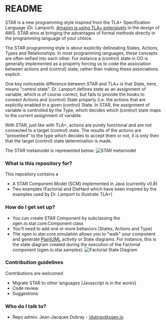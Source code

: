 # README #

STAR is a new programming style inspired from the TLA+ Specification Language (Dr. Lamport). [Amazon is using TLA+ extensively](http://delivery.acm.org/10.1145/2700000/2699417/p66-newcombe.pdf) in the design of AWS. STAR aims at bringing the advantages of formal methods directly in the programming language of your choice.

The STAR programming style is about explicitly delineating States, Actions, Types and Relationships. In most programming languages, these concepts are often reified into each other. For instance a (control) state in OO is generally implemented as a property forcing us to code the association between actions and (control) state, rather than making these associations explicit. 

One key noticeable difference between STAR and TLA+ is that State, here, means "control state". Dr. Lamport defines state as an assignment of variable, which is of course correct, but fails to provide the hooks to connect Actions and (control) State properly (i.e. the actions that are explicitly enabled in a given (control) State. In STAR, the assignment of variable is controlled by the Type, which decides which (control) state maps to the current assignment of variable. 

With STAR, just like with TLA+, actions are purely functional and are not connected to a target (control) state. The results of the actions are "presented" to the type which decides to accept them or not, it is only then that the target (control) state determination is made.  

The STAR metamodel is represented below:
![STAR metamodel](http://www.ebpml.org/blog2/media/blogs/CarnetsdeBord/metamodel.png "STAR Metamodel")

### What is this repository for? ###

This repository contains a 
* A STAR Component Model (SCM) implemented in Java (currently v0.8)
* Two examples (Factorial and DieHard which have been inspired by the examples used by Dr. Lamport to illustrate TLA+)

### How do I get set up? ###

* You can create STAR Component by subclassing the xgen.io.star.core.Component class
* You'll need to add one or more behaviors (States, Actions and Type)
* The xgen.io.star.core.simulation allows you to "walk" your component and generate [PlantUML](http://www.plantuml.com/plantuml/) activity or State diagrams. For instance, this is the state diagram created during the execution of the Factorial component (xgen.io.star.samples):
![Factorial State Diagram](http://www.plantuml.com:80/plantuml/png/YzQArRNBBSqfiShCoop9JCp9h4hb0l6XeY0Yio2d4YgMOeWGIJ44ybFJ4b6KGGLqxQArOha0)

### Contribution guidelines ###

Contributions are welcomed
* Migrate STAR to other languages (Javascript is in the works)
* Code review
* Suggestions

### Who do I talk to? ###

* Repo admin: Jean-Jacques Dubray - jdubray@xgen.io